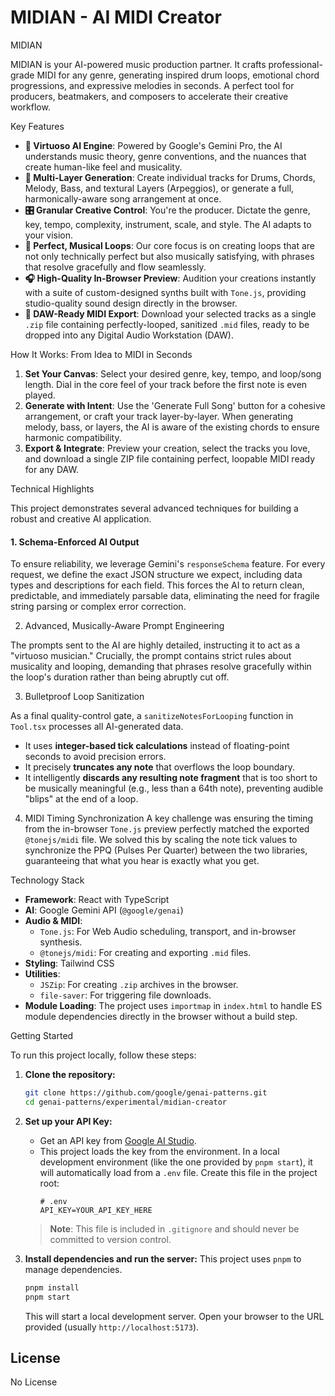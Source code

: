 
# MIDIAN - AI MIDI Creator

MIDIAN

MIDIAN is your AI-powered music production partner. It crafts professional-grade MIDI for any genre, generating inspired drum loops, emotional chord progressions, and expressive melodies in seconds. A perfect tool for producers, beatmakers, and composers to accelerate their creative workflow.

Key Features

- **🤖 Virtuoso AI Engine**: Powered by Google's Gemini Pro, the AI understands music theory, genre conventions, and the nuances that create human-like feel and musicality.
- **🎹 Multi-Layer Generation**: Create individual tracks for Drums, Chords, Melody, Bass, and textural Layers (Arpeggios), or generate a full, harmonically-aware song arrangement at once.
- **🎛️ Granular Creative Control**: You're the producer. Dictate the genre, key, tempo, complexity, instrument, scale, and style. The AI adapts to your vision.
- **🎼 Perfect, Musical Loops**: Our core focus is on creating loops that are not only technically perfect but also musically satisfying, with phrases that resolve gracefully and flow seamlessly.
- **🎧 High-Quality In-Browser Preview**: Audition your creations instantly with a suite of custom-designed synths built with `Tone.js`, providing studio-quality sound design directly in the browser.
- **💾 DAW-Ready MIDI Export**: Download your selected tracks as a single `.zip` file containing perfectly-looped, sanitized `.mid` files, ready to be dropped into any Digital Audio Workstation (DAW).

How It Works: From Idea to MIDI in Seconds

1.  **Set Your Canvas**: Select your desired genre, key, tempo, and loop/song length. Dial in the core feel of your track before the first note is even played.
2.  **Generate with Intent**: Use the 'Generate Full Song' button for a cohesive arrangement, or craft your track layer-by-layer. When generating melody, bass, or layers, the AI is aware of the existing chords to ensure harmonic compatibility.
3.  **Export & Integrate**: Preview your creation, select the tracks you love, and download a single ZIP file containing perfect, loopable MIDI ready for any DAW.

Technical Highlights

This project demonstrates several advanced techniques for building a robust and creative AI application.

#### 1. Schema-Enforced AI Output

To ensure reliability, we leverage Gemini's `responseSchema` feature. For every request, we define the exact JSON structure we expect, including data types and descriptions for each field. This forces the AI to return clean, predictable, and immediately parsable data, eliminating the need for fragile string parsing or complex error correction.



2. Advanced, Musically-Aware Prompt Engineering

The prompts sent to the AI are highly detailed, instructing it to act as a "virtuoso musician." Crucially, the prompt contains strict rules about musicality and looping, demanding that phrases resolve gracefully within the loop's duration rather than being abruptly cut off.

3. Bulletproof Loop Sanitization

As a final quality-control gate, a `sanitizeNotesForLooping` function in `Tool.tsx` processes all AI-generated data.
- It uses **integer-based tick calculations** instead of floating-point seconds to avoid precision errors.
- It precisely **truncates any note** that overflows the loop boundary.
- It intelligently **discards any resulting note fragment** that is too short to be musically meaningful (e.g., less than a 64th note), preventing audible "blips" at the end of a loop.

4. MIDI Timing Synchronization
A key challenge was ensuring the timing from the in-browser `Tone.js` preview perfectly matched the exported `@tonejs/midi` file. We solved this by scaling the note tick values to synchronize the PPQ (Pulses Per Quarter) between the two libraries, guaranteeing that what you hear is exactly what you get.

Technology Stack

- **Framework**: React with TypeScript
- **AI**: Google Gemini API (`@google/genai`)
- **Audio & MIDI**:
  - `Tone.js`: For Web Audio scheduling, transport, and in-browser synthesis.
  - `@tonejs/midi`: For creating and exporting `.mid` files.
- **Styling**: Tailwind CSS
- **Utilities**:
  - `JSZip`: For creating `.zip` archives in the browser.
  - `file-saver`: For triggering file downloads.
- **Module Loading**: The project uses `importmap` in `index.html` to handle ES module dependencies directly in the browser without a build step.

Getting Started

To run this project locally, follow these steps:

1.  **Clone the repository:**
    ```bash
    git clone https://github.com/google/genai-patterns.git
    cd genai-patterns/experimental/midian-creator
    ```

2.  **Set up your API Key:**
    - Get an API key from [Google AI Studio](https://aistudio.google.com/app/apikey).
    - This project loads the key from the environment. In a local development environment (like the one provided by `pnpm start`), it will automatically load from a `.env` file. Create this file in the project root:
      ```
      # .env
      API_KEY=YOUR_API_KEY_HERE
      ```
    > **Note**: This file is included in `.gitignore` and should never be committed to version control.

3.  **Install dependencies and run the server:**
    This project uses `pnpm` to manage dependencies.
    ```bash
    pnpm install
    pnpm start
    ```
    This will start a local development server. Open your browser to the URL provided (usually `http://localhost:5173`).


## License

No License


